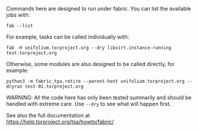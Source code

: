 Commands here are designed to run under fabric. You can list the
available jobs with:

    fab --list

For example, tasks can be called individually with:

    fab -H unifolium.torproject.org --dry libvirt.instance-running test.torproject.org

Otherwise, some modules are also designed to be called directly, for
example:

    python3 -m fabric_tpa.retire --parent-host unifolium.torproject.org --dryrun test-01.torproject.org

WARNING: All the code here has only been tested summarily and should
be handled with extreme care. Use `--dry` to see what will happen
first.

See also the full documentation at <https://help.torproject.org/tsa/howto/fabric/>
